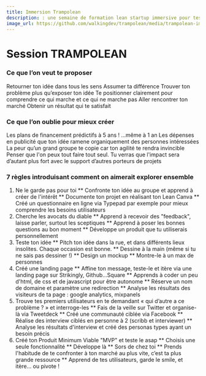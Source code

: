 ```yaml
---
title: Immersion Trampolean
description: : une semaine de formation lean startup immersive pour tester ton projet
image_url: https://github.com/walkingdev/trampolean/media/trampolean-immersion.png?raw=true
---
```


# Session TRAMPOLEAN

### Ce que l’on veut te proposer

Retourner ton idée dans tous les sens 
Assumer ta différence
Trouver ton problème plus qu’exposer ton idée 
Te positionner clairement pour comprendre ce qui marche et ce qui ne marche pas
Aller rencontrer ton marché
Obtenir un résultat qui te satisfait

### Ce que l’on oublie pour mieux créer

Les plans de financement prédictifs à 5 ans ! ...même à 1 an
Les dépenses en publicité que ton idée ramene organiquement des personnes intéressées
La peur qu’un grand groupe te copie car ton agilité te rendra invincible
Penser que l'on peux tout faire tout seul. Tu verras que l'impact sera d’autant plus fort avec le support d’autres porteurs de projets

### 7 règles introduisant comment on aimerait explorer ensemble

1. Ne le garde pas pour toi
  ** Confronte ton idée au groupe et apprend à créer de l'intérêt
  ** Documente ton projet en réalisant ton Lean Canva
  ** Créé un questionnaire en ligne via Typepad par exemple pour mieux comprendre les besoins utilisateurs
2. Cherche les avocats du diable
  ** Apprend à recevoir des "feedback", laisse parler, surtout les sceptiques
  ** Apprend à poser les bonnes questions au bon moment
  ** Développe un produit que tu utiliserais personnellement
3. Teste ton idée
  ** Pitch ton idée dans la rue, et dans différents lieux insolites. Chaque occasion est bonne.
  ** Dessine à la main (même si tu ne sais pas dessiner !)
  ** Design un mockup
  ** Montre-le à un max de personnes
4. Créé une landing page
  ** Affine ton message, teste-le et itère via une landing page sur Strikingly, Github...Square
  ** Apprends à coder un peu d'html, de css et de javascript pour être autonome
  ** Réserve un nom de domaine et paramètre une redirection
  ** Analyse les résultats des visiteurs de ta page : google analytics, mixpanels
5. Trouve tes premiers utilisateurs en te demandant « qui d’autre a ce problème ? » et interroge-les
  ** Fais de la veille sur Twitter et organise-là via Tweetdeck
  ** Créé une communauté ciblée via Facebook
  ** Réalise des interview ciblés en personne à 2 (scribb et interviewer)
  ** Analyse les résultats d'interview et créé des personas types ayant un besoin précis
6. Créé ton Produit Minimum Viable "MVP" et teste le asap
  ** Choisis une seule fonctionnalité
  ** Développe là
  ** Sors de chez toi
  ** Prends l'habitude de te confronter à ton marché au plus vite, c’est ta plus grande ressource
  ** Apprend de tes utilisateurs, garde le smile, et itère... ou pivote !
